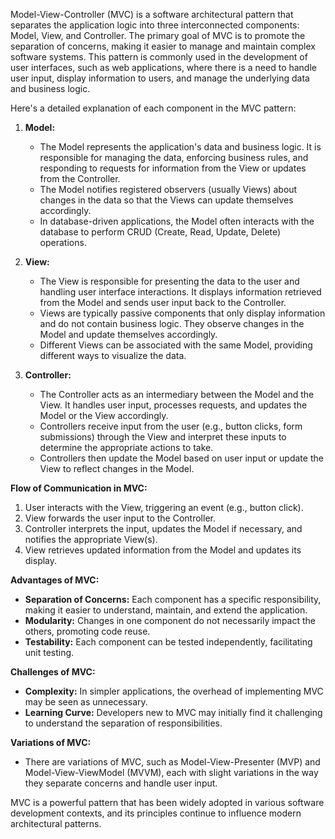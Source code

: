 Model-View-Controller (MVC) is a software architectural pattern that separates the application logic into three interconnected components: Model, View, and Controller. The primary goal of MVC is to promote the separation of concerns, making it easier to manage and maintain complex software systems. This pattern is commonly used in the development of user interfaces, such as web applications, where there is a need to handle user input, display information to users, and manage the underlying data and business logic.

Here's a detailed explanation of each component in the MVC pattern:

1. **Model:**
   - The Model represents the application's data and business logic. It is responsible for managing the data, enforcing business rules, and responding to requests for information from the View or updates from the Controller.
   - The Model notifies registered observers (usually Views) about changes in the data so that the Views can update themselves accordingly.
   - In database-driven applications, the Model often interacts with the database to perform CRUD (Create, Read, Update, Delete) operations.

2. **View:**
   - The View is responsible for presenting the data to the user and handling user interface interactions. It displays information retrieved from the Model and sends user input back to the Controller.
   - Views are typically passive components that only display information and do not contain business logic. They observe changes in the Model and update themselves accordingly.
   - Different Views can be associated with the same Model, providing different ways to visualize the data.

3. **Controller:**
   - The Controller acts as an intermediary between the Model and the View. It handles user input, processes requests, and updates the Model or the View accordingly.
   - Controllers receive input from the user (e.g., button clicks, form submissions) through the View and interpret these inputs to determine the appropriate actions to take.
   - Controllers then update the Model based on user input or update the View to reflect changes in the Model.

**Flow of Communication in MVC:**
   1. User interacts with the View, triggering an event (e.g., button click).
   2. View forwards the user input to the Controller.
   3. Controller interprets the input, updates the Model if necessary, and notifies the appropriate View(s).
   4. View retrieves updated information from the Model and updates its display.

**Advantages of MVC:**
   - **Separation of Concerns:** Each component has a specific responsibility, making it easier to understand, maintain, and extend the application.
   - **Modularity:** Changes in one component do not necessarily impact the others, promoting code reuse.
   - **Testability:** Each component can be tested independently, facilitating unit testing.

**Challenges of MVC:**
   - **Complexity:** In simpler applications, the overhead of implementing MVC may be seen as unnecessary.
   - **Learning Curve:** Developers new to MVC may initially find it challenging to understand the separation of responsibilities.

**Variations of MVC:**
   - There are variations of MVC, such as Model-View-Presenter (MVP) and Model-View-ViewModel (MVVM), each with slight variations in the way they separate concerns and handle user input.

MVC is a powerful pattern that has been widely adopted in various software development contexts, and its principles continue to influence modern architectural patterns.